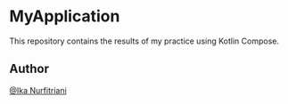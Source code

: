 # MyApplication
This repository contains the results of my practice using Kotlin Compose.

## Author
[@Ika Nurfitriani](https://github.com/ikanurfitriani)
